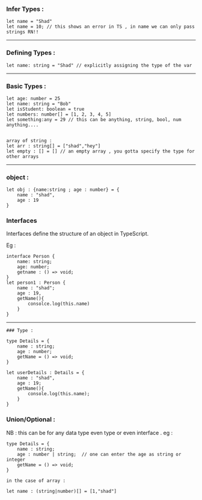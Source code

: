 ### Infer Types :
```
let name = "Shad"
let name = 10; // this shows an error in TS , in name we can only pass strings RN!!
```
---------------

### Defining Types :
```
let name: string = "Shad" // explicitly assigning the type of the var
```
--------------------------

### Basic Types :
```
let age: number = 25
let name: string = "Bob"
let isStudent: boolean = true
let numbers: number[] = [1, 2, 3, 4, 5]
let something:any = 29 // this can be anything, string, bool, num anything....


array of string :
let arr : string[] = ["shad","hey"]
let empty : [] = [] // an empty array , you gotta specify the type for other arrays
```
--------------------------


### object : 
```
let obj : {name:string ; age : number} = {
    name : "shad",
    age : 19
}
```

### Interfaces
Interfaces define the structure of an object in TypeScript.

Eg :
```
interface Person {
    name: string;
    age: number;
    getname : () => void;
}
let person1 : Person {
    name : "shad";
    age : 19,
    getName(){
        consolce.log(this.name)
    }
}
```

-----------

```
### Type : 

type Details = {
    name : string;
    age : number;
    getName = () => void;
}

let userDetails : Details = {
    name : "shad",
    age : 19;
    getName(){
        console.log(this.name);
    }
}
```

### Union/Optional : 
NB : this can be for any data type even type or even interface . eg : 

```
type Details = {
    name : string;
    age : number | string;  // one can enter the age as string or integer
    getName = () => void;
}

in the case of array :

let name : (string|number)[] = [1,"shad"]
```

